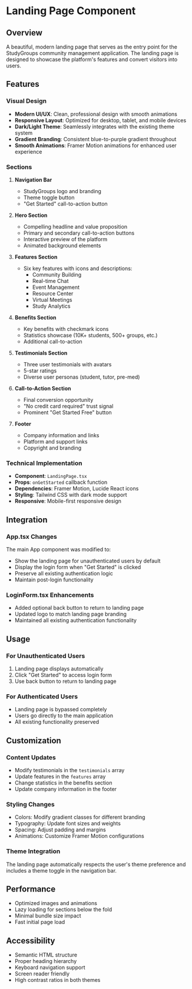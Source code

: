 # Landing Page Component

## Overview
A beautiful, modern landing page that serves as the entry point for the StudyGroups community management application. The landing page is designed to showcase the platform's features and convert visitors into users.

## Features

### Visual Design
- **Modern UI/UX**: Clean, professional design with smooth animations
- **Responsive Layout**: Optimized for desktop, tablet, and mobile devices
- **Dark/Light Theme**: Seamlessly integrates with the existing theme system
- **Gradient Branding**: Consistent blue-to-purple gradient throughout
- **Smooth Animations**: Framer Motion animations for enhanced user experience

### Sections
1. **Navigation Bar**
   - StudyGroups logo and branding
   - Theme toggle button
   - "Get Started" call-to-action button

2. **Hero Section**
   - Compelling headline and value proposition
   - Primary and secondary call-to-action buttons
   - Interactive preview of the platform
   - Animated background elements

3. **Features Section**
   - Six key features with icons and descriptions:
     - Community Building
     - Real-time Chat
     - Event Management
     - Resource Center
     - Virtual Meetings
     - Study Analytics

4. **Benefits Section**
   - Key benefits with checkmark icons
   - Statistics showcase (10K+ students, 500+ groups, etc.)
   - Additional call-to-action

5. **Testimonials Section**
   - Three user testimonials with avatars
   - 5-star ratings
   - Diverse user personas (student, tutor, pre-med)

6. **Call-to-Action Section**
   - Final conversion opportunity
   - "No credit card required" trust signal
   - Prominent "Get Started Free" button

7. **Footer**
   - Company information and links
   - Platform and support links
   - Copyright and branding

### Technical Implementation
- **Component**: `LandingPage.tsx`
- **Props**: `onGetStarted` callback function
- **Dependencies**: Framer Motion, Lucide React icons
- **Styling**: Tailwind CSS with dark mode support
- **Responsive**: Mobile-first responsive design

## Integration

### App.tsx Changes
The main App component was modified to:
- Show the landing page for unauthenticated users by default
- Display the login form when "Get Started" is clicked
- Preserve all existing authentication logic
- Maintain post-login functionality

### LoginForm.tsx Enhancements
- Added optional back button to return to landing page
- Updated logo to match landing page branding
- Maintained all existing authentication functionality

## Usage

### For Unauthenticated Users
1. Landing page displays automatically
2. Click "Get Started" to access login form
3. Use back button to return to landing page

### For Authenticated Users
- Landing page is bypassed completely
- Users go directly to the main application
- All existing functionality preserved

## Customization

### Content Updates
- Modify testimonials in the `testimonials` array
- Update features in the `features` array
- Change statistics in the benefits section
- Update company information in the footer

### Styling Changes
- Colors: Modify gradient classes for different branding
- Typography: Update font sizes and weights
- Spacing: Adjust padding and margins
- Animations: Customize Framer Motion configurations

### Theme Integration
The landing page automatically respects the user's theme preference and includes a theme toggle in the navigation bar.

## Performance
- Optimized images and animations
- Lazy loading for sections below the fold
- Minimal bundle size impact
- Fast initial page load

## Accessibility
- Semantic HTML structure
- Proper heading hierarchy
- Keyboard navigation support
- Screen reader friendly
- High contrast ratios in both themes
